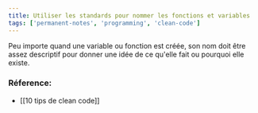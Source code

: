 ```yaml
---
title: Utiliser les standards pour nommer les fonctions et variables
tags: ['permanent-notes', 'programming', 'clean-code']
---
```


Peu importe quand une variable ou fonction est créée, son nom doit être assez descriptif pour donner une idée de ce qu'elle fait ou pourquoi elle existe.

### Réference:
- [[10 tips de clean code]]